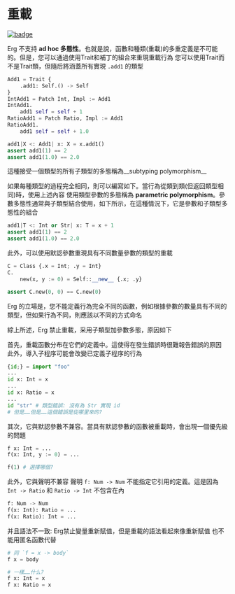 # 重載

[![badge](https://img.shields.io/endpoint.svg?url=https%3A%2F%2Fgezf7g7pd5.execute-api.ap-northeast-1.amazonaws.com%2Fdefault%2Fsource_up_to_date%3Fowner%3Derg-lang%26repos%3Derg%26ref%3Dmain%26path%3Ddoc/EN/syntax/type/advanced/overloading.md%26commit_hash%3D51de3c9d5a9074241f55c043b9951b384836b258)](https://gezf7g7pd5.execute-api.ap-northeast-1.amazonaws.com/default/source_up_to_date?owner=erg-lang&repos=erg&ref=main&path=doc/EN/syntax/type/advanced/overloading.md&commit_hash=51de3c9d5a9074241f55c043b9951b384836b258)

Erg 不支持 __ad hoc 多態性__。也就是說，函數和種類(重載)的多重定義是不可能的。但是，您可以通過使用Trait和補丁的組合來重現重載行為
您可以使用Trait而不是Trait類，但隨后將涵蓋所有實現 `.add1` 的類型

```python
Add1 = Trait {
    .add1: Self.() -> Self
}
IntAdd1 = Patch Int, Impl := Add1
IntAdd1.
    add1 self = self + 1
RatioAdd1 = Patch Ratio, Impl := Add1
RatioAdd1.
    add1 self = self + 1.0

add1|X <: Add1| x: X = x.add1()
assert add1(1) == 2
assert add1(1.0) == 2.0
```

這種接受一個類型的所有子類型的多態稱為__subtyping polymorphism__

如果每種類型的過程完全相同，則可以編寫如下。當行為從類到類(但返回類型相同)時，使用上述內容
使用類型參數的多態稱為 __parametric polymorphism__。參數多態性通常與子類型結合使用，如下所示，在這種情況下，它是參數和子類型多態性的組合

```python
add1|T <: Int or Str| x: T = x + 1
assert add1(1) == 2
assert add1(1.0) == 2.0
```

此外，可以使用默認參數重現具有不同數量參數的類型的重載

```python
C = Class {.x = Int; .y = Int}
C.
    new(x, y := 0) = Self::__new__ {.x; .y}

assert C.new(0, 0) == C.new(0)
```

Erg 的立場是，您不能定義行為完全不同的函數，例如根據參數的數量具有不同的類型，但如果行為不同，則應該以不同的方式命名

綜上所述，Erg 禁止重載，采用子類型加參數多態，原因如下

首先，重載函數分布在它們的定義中。這使得在發生錯誤時很難報告錯誤的原因
此外，導入子程序可能會改變已定義子程序的行為

```python
{id;} = import "foo"
...
id x: Int = x
...
id x: Ratio = x
...
id "str" # 類型錯誤: 沒有為 Str 實現 id
# 但是……但是……這個錯誤是從哪里來的?
```

其次，它與默認參數不兼容。當具有默認參數的函數被重載時，會出現一個優先級的問題

```python
f x: Int = ...
f(x: Int, y := 0) = ...

f(1) # 選擇哪個?
```

此外，它與聲明不兼容
聲明 `f: Num -> Num` 不能指定它引用的定義。這是因為 `Int -> Ratio` 和 `Ratio -> Int` 不包含在內

```python
f: Num -> Num
f(x: Int): Ratio = ...
f(x: Ratio): Int = ...
```

并且語法不一致: Erg禁止變量重新賦值，但是重載的語法看起來像重新賦值
也不能用匿名函數代替

```python
# 同 `f = x -> body`
f x = body

# 一樣……什么?
f x: Int = x
f x: Ratio = x
```
